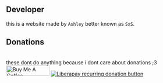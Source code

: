 ## Developer
this is a website made by `Ashley` better known as `SxS`.



## Donations
<br/>
these dont do anything because i dont care about donations ;3
<br/>
<a href="https://www.buymeacoffee.com" target="_blank"><img src="https://cdn.buymeacoffee.com/buttons/default-orange.png" alt="Buy Me A Coffee" height="28" width="119"></a>
<a href="https://liberapay.com" target="_blank"><img src="https://img.shields.io/badge/liberapay-donate-yellow.svg?style=for-the-badge" alt="Liberapay recurring donation button" /></a>



